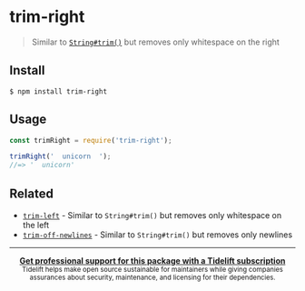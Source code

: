 # trim-right

> Similar to [`String#trim()`](https://developer.mozilla.org/en-US/docs/Web/JavaScript/Reference/Global_Objects/String/Trim) but removes only whitespace on the right


## Install

```
$ npm install trim-right
```


## Usage

```js
const trimRight = require('trim-right');

trimRight('  unicorn  ');
//=> '  unicorn'
```


## Related

- [`trim-left`](https://github.com/sindresorhus/trim-left) - Similar to `String#trim()` but removes only whitespace on the left
- [`trim-off-newlines`](https://github.com/stevemao/trim-off-newlines) - Similar to `String#trim()` but removes only newlines


---

<div align="center">
	<b>
		<a href="https://tidelift.com/subscription/pkg/npm-trim-right?utm_source=npm-trim-right&utm_medium=referral&utm_campaign=readme">Get professional support for this package with a Tidelift subscription</a>
	</b>
	<br>
	<sub>
		Tidelift helps make open source sustainable for maintainers while giving companies<br>assurances about security, maintenance, and licensing for their dependencies.
	</sub>
</div>
